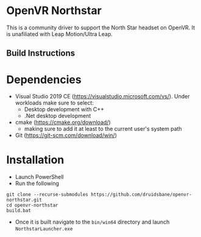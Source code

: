 # OpenVR Northstar

This is a community driver to support the North Star headset on OpenVR.  It is unafiliated with Leap Motion/Ultra Leap.

## Build Instructions

# Dependencies
- Visual Studio 2019 CE (https://visualstudio.microsoft.com/vs/). Under workloads make sure to select:
  - Desktop development with C++
  - .Net desktop development
- cmake (https://cmake.org/download/)
  - making sure to add it at least to the current user's system path
- Git (https://git-scm.com/download/win/)

# Installation
- Launch PowerShell
- Run the following
```
git clone --recurse-submodules https://github.com/druidsbane/openvr-northstar.git
cd openvr-northstar
build.bat
```
- Once it is built navigate to the `bin/win64` directory and launch `NorthstarLauncher.exe`
